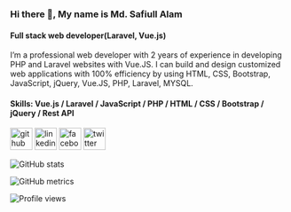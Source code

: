 ### Hi there 👋, My name is Md. Safiull Alam
#### Full stack web developer(Laravel, Vue.js)
I’m a professional web developer with 2 years of experience in developing PHP and Laravel websites with Vue.JS. I can build and design customized web applications with 100% efficiency by using HTML, CSS, Bootstrap, JavaScript, jQuery, Vue.JS, PHP, Laravel, MYSQL.

#### Skills: Vue.js / Laravel / JavaScript / PHP / HTML / CSS / Bootstrap / jQuery / Rest API



[<img src='https://cdn.jsdelivr.net/npm/simple-icons@3.0.1/icons/github.svg' alt='github' height='40'>](https://github.com/safiull)  [<img src='https://cdn.jsdelivr.net/npm/simple-icons@3.0.1/icons/linkedin.svg' alt='linkedin' height='40'>](https://www.linkedin.com/in/safiull//)  [<img src='https://cdn.jsdelivr.net/npm/simple-icons@3.0.1/icons/facebook.svg' alt='facebook' height='40'>](https://www.facebook.com/safiul.live)  [<img src='https://cdn.jsdelivr.net/npm/simple-icons@3.0.1/icons/twitter.svg' alt='twitter' height='40'>](https://twitter.com/MdSafiull)  

![GitHub stats](https://github-readme-stats.vercel.app/api?username=safiull&show_icons=true&count_private=true)  

![GitHub metrics](https://metrics.lecoq.io/safiull)  

![Profile views](https://gpvc.arturio.dev/safiull)  
